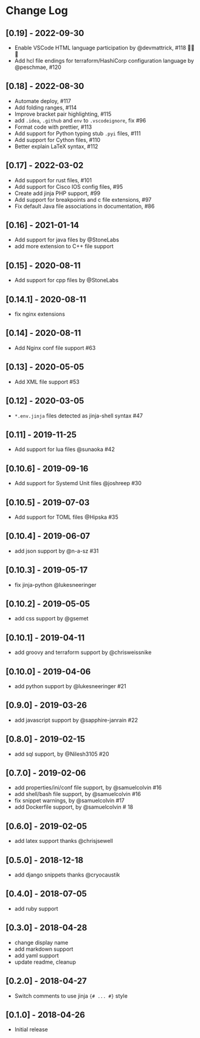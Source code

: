 # Change Log

## [0.19] - 2022-09-30

- Enable VSCode HTML language participation by @devmattrick, #118 🎉🎉🎉
- Add hcl file endings for terraform/HashiCorp configuration language by @peschmae, #120

## [0.18] - 2022-08-30

- Automate deploy, #117
- Add folding ranges, #114
- Improve bracket pair highlighting, #115
- add `.idea`, `.github` and `env` to `.vscodeignore`, fix #96
- Format code with prettier, #113
- Add support for Python typing stub `.pyi` files, #111
- Add support for Cython files, #110
- Better explain LaTeX syntax, #112

## [0.17] - 2022-03-02

- Add support for rust files, #101
- Add support for Cisco IOS config files, #95
- Create add jinja PHP support, #99
- Add support for breakpoints and c file extensions, #97
- Fix default Java file associations in documentation, #86

## [0.16] - 2021-01-14

- Add support for java files by @StoneLabs
- add more extension to C++ file support

## [0.15] - 2020-08-11

- Add support for cpp files by @StoneLabs

## [0.14.1] - 2020-08-11

- fix nginx extensions

## [0.14] - 2020-08-11

- Add Nginx conf file support #63

## [0.13] - 2020-05-05

- Add XML file support #53

## [0.12] - 2020-03-05

- `*.env.jinja` files detected as jinja-shell syntax #47

## [0.11] - 2019-11-25

- Add support for lua files @sunaoka #42

## [0.10.6] - 2019-09-16

- Add support for Systemd Unit files @joshreep #30

## [0.10.5] - 2019-07-03

- Add support for TOML files @Hipska #35

## [0.10.4] - 2019-06-07

- add json support by @n-a-sz #31

## [0.10.3] - 2019-05-17

- fix jinja-python @lukesneeringer

## [0.10.2] - 2019-05-05

- add css support by @gsemet

## [0.10.1] - 2019-04-11

- add groovy and terraform support by @chrisweissnike

## [0.10.0] - 2019-04-06

- add python support by @lukesneeringer #21

## [0.9.0] - 2019-03-26

- add javascript support by @sapphire-janrain #22

## [0.8.0] - 2019-02-15

- add sql support, by @Nilesh3105 #20

## [0.7.0] - 2019-02-06

- add properties/ini/conf file support, by @samuelcolvin #16
- add shell/bash file support, by @samuelcolvin #16
- fix snippet warnings, by @samuelcolvin #17
- add Dockerfile support, by @samuelcolvin # 18

## [0.6.0] - 2019-02-05

- add latex support thanks @chrisjsewell

## [0.5.0] - 2018-12-18

- add django snippets thanks @cryocaustik

## [0.4.0] - 2018-07-05

- add ruby support

## [0.3.0] - 2018-04-28

- change display name
- add markdown support
- add yaml support
- update readme, cleanup

## [0.2.0] - 2018-04-27

- Switch comments to use jinja `{# ... #}` style

## [0.1.0] - 2018-04-26

- Initial release
